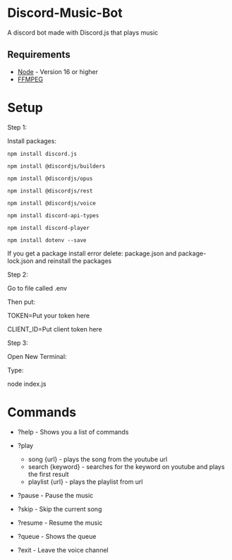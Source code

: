 # Discord-Music-Bot
A discord bot made with Discord.js that plays music

## Requirements

- [Node](https://nodejs.org/en/) - Version 16 or higher
- [FFMPEG](https://www.ffmpeg.org/)

# Setup

Step 1: 

Install packages:
```
npm install discord.js
```
```
npm install @discordjs/builders
```
```
npm install @discordjs/opus
```
```
npm install @discordjs/rest
```
```
npm install @discordjs/voice
```
```
npm install discord-api-types
```
```
npm install discord-player
```
```
npm install dotenv --save
```

If you get a package install error delete: package.json and package-lock.json and reinstall the packages

Step 2:

Go to file called .env

Then put:

TOKEN=Put your token here

CLIENT_ID=Put client token here

Step 3:

Open New Terminal:

Type:

node index.js

# Commands

- ?help - Shows you a list of commands

- ?play
  - song {url}       - plays the song from the youtube url
  - search {keyword} - searches for the keyword on youtube and plays the first result
  - playlist {url}   - plays the playlist from url

- ?pause - Pause the music

- ?skip - Skip the current song

- ?resume - Resume the music

- ?queue - Shows the queue

- ?exit - Leave the voice channel
